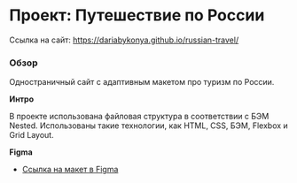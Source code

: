# Проект: Путешествие по России
Ссылка на сайт: https://dariabykonya.github.io/russian-travel/
 
### Обзор

Одностраничный сайт с адаптивным макетом про туризм по России.

**Интро**

В проекте использована файловая структура в соответствии с БЭМ Nested. Использованы такие технологии, как HTML, CSS, БЭМ, Flexbox и Grid Layout.

**Figma**

- [Ссылка на макет в Figma](https://www.figma.com/file/5S2WSbEFL6awjVWJ0NWL8Q/Sprint-3_-Russia-_-desktop-mobile?node-id=28503%3A0)
